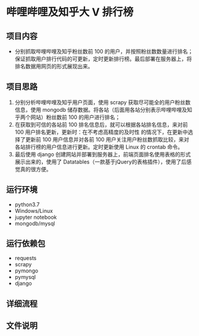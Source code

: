 # 哔哩哔哩及知乎大 V 排行榜
## 项目内容
* 分别抓取哔哩哔哩及知乎粉丝数前 100 的用户，并按照粉丝数数量进行排名；保证抓取用户排行代码的可更新，定时更新排行榜。最后部署在服务器上，将排名数据用网页的形式展现出来。
## 项目思路
1. 分别分析哔哩哔哩及知乎用户页面，使用 scrapy 获取尽可能全的用户粉丝数信息，使用 mongodb 储存数据。将各站（后面用各站分别表示哔哩哔哩及知乎两个网站）粉丝数前 100 的用户进行排名；
2. 在获取到可信的各站前 100 排名信息后，就可以根据各站排名信息，来对前 100 用户排名更新，更新时：在不考虑高精度的及时性
的情况下，在更新中选择了更新前 100 用户信息并对各前 100 用户关注用户粉丝数抓取比较，来对各站排行榜的用户信息进行更新。定时更新使用 Linux 的 crontab 命令。
3. 最后使用 django 创建网站并部署到服务器上，前端页面排名使用表格的形式展示出来的，使用了 Datatables（一款基于jQuery的表格插件），使用了后感觉真的很方便。 
## 运行环境
* python3.7
* Windows/Linux
* jupyter notebook
* mongodb/mysql
## 运行依赖包
* requests
* scrapy
* pymongo
* pymysql
* django
## 详细流程

## 文件说明
### 
